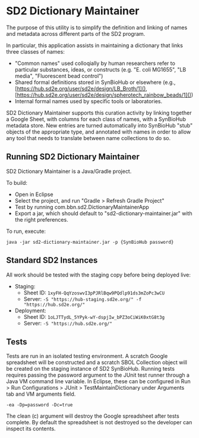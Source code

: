 # SD2 Dictionary Maintainer

The purpose of this utility is to simplify the definition and linking of names and metadata across different parts of the SD2 program.

In particular, this application assists in maintaining a dictionary that links three classes of names:

* "Common names" used colloqially by human researchers refer to particular substances, ideas, or constructs (e.g. "E. coli MG1655", "LB media", "Fluorescent bead control")
* Shared formal definitions stored in SynBioHub or elsewhere (e.g., [https://hub.sd2e.org/user/sd2e/design/LB_Broth/1](), [https://hub.sd2e.org/user/sd2e/design/spherotech_rainbow_beads/1]())
* Internal formal names used by specific tools or laboratories.

SD2 Dictionary Maintainer supports this curation activity by linking together a Google Sheet, with columns for each class of names, with a SynBioHub metadata store.  New entries are turned automatically into SynBioHub "stub" objects of the appropriate type, and annotated with names in order to allow any tool that needs to translate between name collections to do so.

## Running SD2 Dictionary Maintainer

SD2 Dictionary Maintainer is a Java/Gradle project.

To build:

* Open in Eclipse 
* Select the project, and run "Gradle > Refresh Gradle Project"
* Test by running com.bbn.sd2.DictionaryMaintainerApp
* Export a jar, which should default to "sd2-dictionary-maintainer.jar" with the right preferences.

To run, execute:

````
java -jar sd2-dictionary-maintainer.jar -p {SynBioHub password}
````

## Standard SD2 Instances

All work should be tested with the staging copy before being deployed live:

* Staging:
	* Sheet ID: `1xyFH-QqYzoswvI3pPJRlBqw9PQdlp91ds3mZoPc3wCU`
	* Server: `-S "https://hub-staging.sd2e.org/" -f "https://hub.sd2e.org/"`
* Deployment:
   * Sheet ID: `1oLJTTydL_5YPyk-wY-dspjIw_bPZ3oCiWiK0xtG8t3g`
	* Server: `-S "https://hub.sd2e.org/"`

## Tests

Tests are run in an isolated testing environment. A scratch Google spreadsheet will be constructed and a scratch SBOL Collection object will be created on the staging instance of SD2 SynBioHub. Running tests requires passing the password argument to the JUnit test runner through a Java VM command line variable. In Eclipse, these can be configured in Run > Run Configurations > JUnit > TestMaintainDictionary under Arguments tab and VM arguments field.
````
-ea -Dp=password -Dc=true
````
The clean (c) argument will destroy the Google spreadsheet after tests complete. By default the spreadsheet is not destroyed so the developer can inspect its contents.
